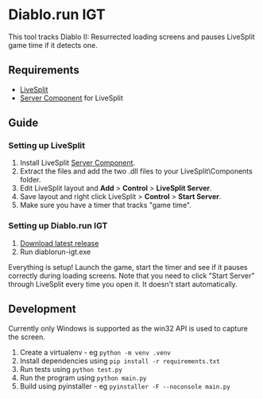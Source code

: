 # Diablo.run IGT
This tool tracks Diablo II: Resurrected loading screens and pauses LiveSplit game time if it detects one.

## Requirements
* [LiveSplit](http://livesplit.org/)
* [Server Component](https://github.com/LiveSplit/LiveSplit.Server/releases/download/1.8/LiveSplit.Server_1.8.zip) for LiveSplit

## Guide
### Setting up LiveSplit
1. Install LiveSplit [Server Component](https://github.com/LiveSplit/LiveSplit.Server/releases/download/1.8/LiveSplit.Server_1.8.zip).
2. Extract the files and add the two .dll files to your LiveSplit\Components folder.
3. Edit LiveSplit layout and **Add** > **Control** > **LiveSplit Server**.
4. Save layout and right click LiveSplit > **Control** > **Start Server**.
5. Make sure you have a timer that tracks "game time".

### Setting up Diablo.run IGT
1. [Download latest release](https://github.com/DiabloRun/diablorun-igt/releases)
2. Run diablorun-igt.exe

Everything is setup! Launch the game, start the timer and see if it pauses correctly during loading screens. Note that you need to click "Start Server" through LiveSplit every time you open it. It doesn't start automatically.

## Development

Currently only Windows is supported as the win32 API is used to capture the screen.

1. Create a virtualenv - eg `python -m venv .venv`
2. Install dependencies using `pip install -r requirements.txt`
3. Run tests using `python test.py`
4. Run the program using `python main.py`
5. Build using pyinstaller - eg `pyinstaller -F --noconsole main.py`
